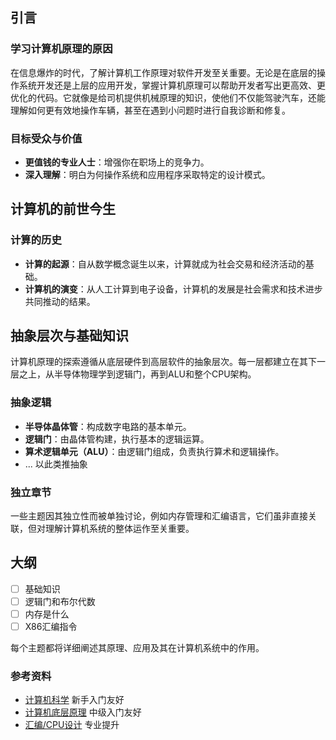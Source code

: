 ## 引言

### 学习计算机原理的原因

在信息爆炸的时代，了解计算机工作原理对软件开发至关重要。无论是在底层的操作系统开发还是上层的应用开发，掌握计算机原理可以帮助开发者写出更高效、更优化的代码。它就像是给司机提供机械原理的知识，使他们不仅能驾驶汽车，还能理解如何更有效地操作车辆，甚至在遇到小问题时进行自我诊断和修复。

### 目标受众与价值

- **更值钱的专业人士**：增强你在职场上的竞争力。
- **深入理解**：明白为何操作系统和应用程序采取特定的设计模式。

## 计算机的前世今生

### 计算的历史

- **计算的起源**：自从数学概念诞生以来，计算就成为社会交易和经济活动的基础。
- **计算机的演变**：从人工计算到电子设备，计算机的发展是社会需求和技术进步共同推动的结果。

## 抽象层次与基础知识

计算机原理的探索遵循从底层硬件到高层软件的抽象层次。每一层都建立在其下一层之上，从半导体物理学到逻辑门，再到ALU和整个CPU架构。

### 抽象逻辑

- **半导体晶体管**：构成数字电路的基本单元。
- **逻辑门**：由晶体管构建，执行基本的逻辑运算。
- **算术逻辑单元（ALU）**：由逻辑门组成，负责执行算术和逻辑操作。
- ... 以此类推抽象

### 独立章节

一些主题因其独立性而被单独讨论，例如内存管理和汇编语言，它们虽非直接关联，但对理解计算机系统的整体运作至关重要。

## 大纲

- [ ] 基础知识
- [ ] 逻辑门和布尔代数
- [ ] 内存是什么
- [ ] X86汇编指令

每个主题都将详细阐述其原理、应用及其在计算机系统中的作用。


### 参考资料

 - [计算机科学](https://www.youtube.com/watch?v=tpIctyqH29Q&list=PL8dPuuaLjXtNlUrzyH5r6jN9ulIgZBpdo) 新手入门友好
 - [计算机底层原理](https://www.youtube.com/playlist?list=PLxfrSxK7P38X7XfG4X8Y9cdOURvC7ObMF) 中级入门友好
 - [汇编/CPU设计](https://cs224.cs.vassar.edu/) 专业提升
